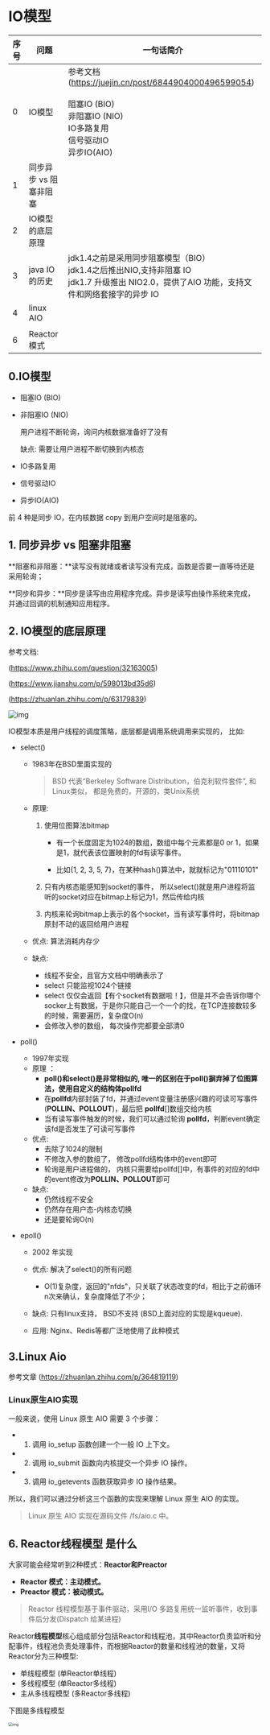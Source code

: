 # IO模型



| 序号 | 问题                   | 一句话简介                                                   |
| ---- | ---------------------- | ------------------------------------------------------------ |
| 0    | IO模型                 | 参考文档 (https://juejin.cn/post/6844904000496599054)<br><br/>阻塞IO (BIO)<br>非阻塞IO (NIO)<br/>IO多路复用<br/>信号驱动IO<br/>异步IO(AIO)<br> |
| 1    | 同步异步 vs 阻塞非阻塞 |                                                              |
| 2    | IO模型的底层原理       |                                                              |
| 3    | java IO的历史          | jdk1.4之前是采用同步阻塞模型（BIO）<br>jdk1.4之后推出NIO,支持非阻塞 IO<br>jdk1.7 升级推出 NIO2.0，提供了AIO 功能，支持文件和网络套接字的异步 IO |
| 4    | linux AIO              |                                                              |
|      |                        |                                                              |
| 6    | Reactor模式            |                                                              |



## 0.IO模型

- 阻塞IO (BIO)

- 非阻塞IO (NIO)

  用户进程不断轮询，询问内核数据准备好了没有

  缺点: 需要让用户进程不断切换到内核态

- IO多路复用

- 信号驱动IO

- 异步IO(AIO)

前 4 种是同步 IO，在内核数据 copy 到用户空间时是阻塞的。



## 1. 同步异步 vs 阻塞非阻塞

​	**阻塞和非阻塞：**读写没有就绪或者读写没有完成，函数是否要一直等待还是采用轮询；

​	**同步和异步：**同步是读写由应用程序完成。异步是读写由操作系统来完成，并通过回调的机制通知应用程序。



## 2. IO模型的底层原理

参考文档:

(https://www.zhihu.com/question/32163005)

(https://www.jianshu.com/p/598013bd35d6)

 (https://zhuanlan.zhihu.com/p/63179839)

![img](https://pic2.zhimg.com/80/v2-14e0536d872474b0851b62572b732e39_720w.jpg)



IO模型本质是用户线程的调度策略，底层都是调用系统调用来实现的， 比如:

- select() 

  - 1983年在BSD里面实现的

    >  BSD 代表“Berkeley Software Distribution，伯克利软件套件”, 和Linux类似， 都是免费的，开源的，类Unix系统

  - 原理:  

    1. 使用位图算法bitmap

       - 有一个长度固定为1024的数组，数组中每个元素都是0 or 1，如果是1，就代表该位置映射的fd有读写事件。

       - 比如{1, 2, 3, 5, 7}，在某种hash()算法中，就就标记为"01110101"  

    2. 只有内核态能感知到socket的事件， 所以select()就是用户进程将监听的socket对应在bitmap上标记为1，然后传给内核

    3. 内核来轮询bitmap上表示的各个socket，当有读写事件时，将bitmap原封不动的返回给用户进程

  - 优点:  算法消耗内存少

  - 缺点: 

    - 线程不安全，且官方文档中明确表示了
    - select 只能监视1024个链接
    - select 仅仅会返回【有个socket有数据啦！】，但是并不会告诉你哪个socker上有数据，于是你只能自己一个一个的找，在TCP连接数较多的时候，需要遍历，复杂度O(n)
    - 会修改入参的数组， 每次操作完都要全部清0

    

- poll()

  - 1997年实现
  - 原理 ：
    - **poll()**和**select()**是非常相似的, 唯一的区别在于**poll()**摒弃掉了位图算法，使用自定义的结构体**pollfd**
    - 在**pollfd**内部封装了fd，并通过event变量注册感兴趣的可读可写事件(**POLLIN、POLLOUT**)，最后把 **pollfd**[]数组交给内核
    - 当有读写事件触发的时候，我们可以通过轮询 **pollfd**，判断event确定该fd是否发生了可读可写事件
  - 优点: 
    - 去除了1024的限制
    - 不修改入参的数组了， 修改pollfd结构体中的event即可
    - 轮询是用户进程做的， 内核只需要给pollfd[]中，有事件的对应的fd中的event修改为**POLLIN、POLLOUT**即可
  - 缺点: 
    -  仍然线程不安全
    -  仍然存在用户态-内核态切换
    -  还是要轮询O(n)

  

- epoll()

  - 2002 年实现

  - 优点:  解决了select()的所有问题

    - O(1)复杂度，返回的"nfds"，只关联了状态改变的fd，相比于之前循环n次来确认，复杂度降低了不少；

  - 缺点:  只有linux支持， BSD不支持 (BSD上面对应的实现是kqueue).

  - 应用: Nginx、Redis等都广泛地使用了此种模式

    



## 3.Linux Aio

参考文章 (https://zhuanlan.zhihu.com/p/364819119)

### Linux原生AIO实现

一般来说，使用 Linux 原生 AIO 需要 3 个步骤：

- 1) 调用 io_setup 函数创建一个一般 IO 上下文。
- 2) 调用 io_submit 函数向内核提交一个异步 IO 操作。
- 3) 调用 io_getevents 函数获取异步 IO 操作结果。

所以，我们可以通过分析这三个函数的实现来理解 Linux 原生 AIO 的实现。

> Linux 原生 AIO 实现在源码文件 /fs/aio.c 中。



## 6. Reactor**线程模型** 是什么

大家可能会经常听到2种模式：**Reactor和Preactor**

- **Reactor 模式：主动模式。**
- **Preactor 模式：被动模式。**

> Reactor 线程模型基于事件驱动，采用I/O 多路复用统一监听事件，收到事件后分发(Dispatch 给某进程)

Reactor**线程模型**核心组成部分包括Reactor和线程池，其中Reactor负责监听和分配事件，线程池负责处理事件，而根据Reactor的数量和线程池的数量，又将Reactor分为三种模型:

- 单线程模型 (单Reactor单线程)
- 多线程模型 (单Reactor多线程)
- 主从多线程模型 (多Reactor多线程)



下图是多线程模型

<img src="http://ifeve.com/wp-content/uploads/2019/08/image-4-1024x741.png" alt="img" style="zoom:50%;" />